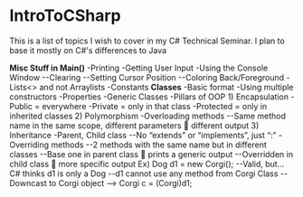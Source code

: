# IntroToCSharp
This is  a list of topics I wish to cover in my C# Technical Seminar. I plan to base it mostly on C#'s differences to Java

**Misc Stuff in Main()**
  -Printing 
  -Getting User Input
  -Using the Console Window
    --Clearing
    --Setting Cursor Position
    --Coloring Back/Foreground
  -Lists<> and not Arraylists
  -Constants
**Classes**
  -Basic format
  -Using multiple constructors
  -Properties 
  -Generic Classes
  -Pillars of OOP
    1) Encapsulation
      -Public = everywhere
      -Private = only in that class
      -Protected = only in inherited classes
    2) Polymorphism
      -Overloading methods
        --Same method name in the same scope, different parameters  different output
    3) Inheritance
      -Parent, Child class
        --No “extends” or “implements”, just “:”
      -Overriding methods 
        --2 methods with the same name but in different classes
        --Base one in parent class  prints a generic output
        --Overridden in child class  more specific output
      Ex) Dog d1 = new Corgi(); 
        --Valid, but... C# thinks d1 is only a Dog 
        --d1 cannot use any method from Corgi Class
        --Downcast to Corgi object --> Corgi c = (Corgi)d1;

